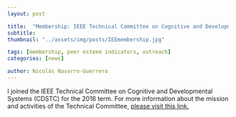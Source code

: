 ```yaml
---
layout: post

title:  "Membership: IEEE Technical Committee on Cognitive and Developmental Systems (CDSTC)"
subtitle: 
thumbnail: "../assets/img/posts/IEEmembership.jpg"

tags: [membership, peer esteem indicators, outreach]
categories: [news]

author: Nicolás Navarro-Guerrero
---
```


I joined the IEEE Technical Committee on Cognitive and Developmental Systems (CDSTC) for the 2018 term. For more information about the mission and activities of the Technical Committee, <a href="https://cis.ieee.org/activities/technical-activities/cognitive-and-developmental-systems-technical-committee" target="_blank">please visit this link.</a>

<!--more-->

